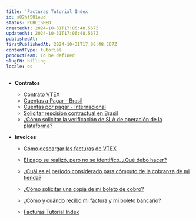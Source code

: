 ```yaml
---
title: 'Facturas Tutorial Index'
id: s82ht581eud
status: PUBLISHED
createdAt: 2024-10-31T17:06:48.567Z
updatedAt: 2024-10-31T17:06:48.567Z
publishedAt: 
firstPublishedAt: 2024-10-31T17:06:48.567Z
contentType: tutorial
productTeam: To be defined
slugEN: billing
locale: es
---
```


- **Contratos**

  - [Contrato VTEX](es/docs/tutorial/contrato-vtex)
  - [Cuentas a Pagar - Brasil](es/docs/tutorial/cuentas-a-pagar-brasil)
  - [Cuentas por pagar - Internacional](es/docs/tutorial/cuentas-por-pagar-internacional)
  - [Solicitar rescisión contractual en Brasil](es/docs/tutorial/como-solicitar-su-rescision-contractual-en-brasil)
  - [¿Cómo solicitar la verificación de SLA de operación de la plataforma?](es/docs/tutorial/como-solicitar-la-verificacion-de-sla)


- **Invoices**

  - [Cómo descargar las facturas de VTEX](es/docs/tutorial/como-descargar-las-facturas-de-vtex)
  - [El pago se realizó, pero no se identificó. ¿Qué debo hacer?](es/docs/tutorial/el-pago-se-realizo-pero-no-se-identifico-que-debo-hacer)
  - [¿Cuál es el periodo considerado para cómputo de la cobranza de mi tienda?](es/docs/tutorial/cual-es-el-periodo-considerado-para-computo-de-la-cobranza-de-mi-tienda)
  - [¿Cómo solicitar una copia de mi boleto de cobro?](es/docs/tutorial/como-solicitar-una-copia-de-mi-boleto-de-cobro)
  - [¿Cómo y cuándo recibo mi factura y mi boleto bancario?](es/docs/tutorial/como-y-cuando-recibo-mi-factura-y-mi-boleto-bancario)


  - [Facturas Tutorial Index](es/docs/tutorial/index-es-tutorial-billing)

